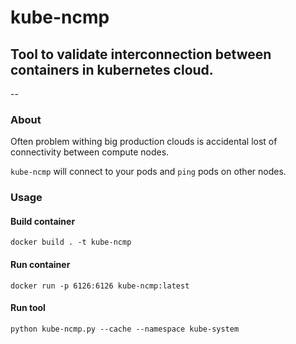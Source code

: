 # kube-ncmp
## Tool to validate interconnection between containers in kubernetes cloud.
--

### About

Often problem withing big production clouds is accidental lost of connectivity between compute nodes.

`kube-ncmp` will connect to your pods and `ping` pods on other nodes.

### Usage

#### Build container
```
docker build . -t kube-ncmp
```

#### Run container
```
docker run -p 6126:6126 kube-ncmp:latest
```

#### Run tool
```
python kube-ncmp.py --cache --namespace kube-system
```
